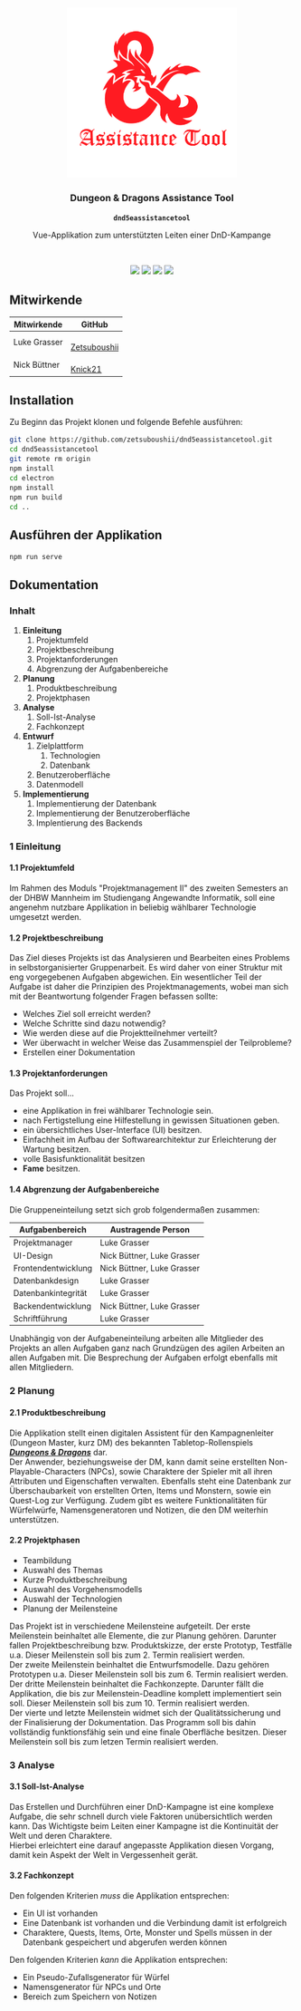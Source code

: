 <p align="center"><br><br><img src="public/tool_logo.png" width="300" height="300" /></p>

<h3 align="center">Dungeon & Dragons Assistance Tool</h3>
<p align="center"><strong><code>dnd5eassistancetool</code></strong></p>
<p align="center">Vue-Applikation zum unterstützten Leiten einer DnD-Kampange</p>
<br>
<p align="center">
  <img src="https://img.shields.io/maintenance/yes/2023?style=flat-square" />
  <a href="https://github.com/jepiqueau/vue-sqlite-app"><img src="https://img.shields.io/github/license/zetsuboushii/dnd5eassistancetool?style=flat-square" /></a>
  <a href="https://github.com/jepiqueau/vue-sqlite-app"><img src="https://img.shields.io/github/package-json/v/zetsuboushii/dnd5eassistancetool?style=flat-square" /></a>
<!-- ALL-CONTRIBUTORS-BADGE:START - Do not remove or modify this section -->
<a href="#contributors-"><img src="https://img.shields.io/badge/all%20contributors-2-orange?style=flat-square" /></a>
<!-- ALL-CONTRIBUTORS-BADGE:END -->
</p>

## Mitwirkende

| Mitwirkende   | GitHub                                                                                                                                                                                |
|---------------|---------------------------------------------------------------------------------------------------------------------------------------------------------------------------------------|
| Luke Grasser  | <a href="https://github.com/zetsuboushii"><img src="https://avatars.githubusercontent.com/u/65507051?v=4" width="100px;" alt=""/><br/>[Zetsuboushii](https://github.com/zetsuboushii) |
| Nick Büttner  | <a href="https://github.com/knick21"><img src="https://avatars.githubusercontent.com/u/115408270?v=4" width="100px;" alt=""/><br/>[Knick21](https:/github.com/knick21)                 |



## Installation

Zu Beginn das Projekt klonen und folgende Befehle ausführen:
```bash
git clone https://github.com/zetsuboushii/dnd5eassistancetool.git 
cd dnd5eassistancetool
git remote rm origin
npm install
cd electron
npm install
npm run build
cd ..
```

## Ausführen der Applikation

```
npm run serve
```

## Dokumentation
### Inhalt
1. **Einleitung**
   1. Projektumfeld
   2. Projektbeschreibung
   3. Projektanforderungen
   4. Abgrenzung der Aufgabenbereiche
2. **Planung**
   1. Produktbeschreibung
   2. Projektphasen
3. **Analyse**
   1. Soll-Ist-Analyse
   2. Fachkonzept
4. **Entwurf**
   1. Zielplattform
      1. Technologien
      2. Datenbank
   2. Benutzeroberfläche
   3. Datenmodell
5. **Implementierung**
   1. Implementierung der Datenbank
   2. Implementierung der Benutzeroberfläche
   3. Implentierung des Backends

### 1 Einleitung
#### 1.1 Projektumfeld
Im Rahmen des Moduls "Projektmanagement II" des zweiten Semesters an der DHBW Mannheim
im Studiengang Angewandte Informatik, soll eine angenehm nutzbare Applikation in beliebig wählbarer
Technologie umgesetzt werden.

#### 1.2 Projektbeschreibung
Das Ziel dieses Projekts ist das Analysieren und Bearbeiten eines Problems in selbstorganisierter
Gruppenarbeit. Es wird daher von einer Struktur mit eng vorgegebenen Aufgaben abgewichen.
Ein wesentlicher Teil der Aufgabe ist daher die Prinzipien des Projektmanagements, wobei man sich mit der Beantwortung
folgender Fragen befassen sollte:
- Welches Ziel soll erreicht werden?
- Welche Schritte sind dazu notwendig?
- Wie werden diese auf die Projektteilnehmer verteilt?
- Wer überwacht in welcher Weise das Zusammenspiel der Teilprobleme?
- Erstellen einer Dokumentation

#### 1.3 Projektanforderungen
Das Projekt soll...
- eine Applikation in frei wählbarer Technologie sein.
- nach Fertigstellung eine Hilfestellung in gewissen Situationen geben.
- ein übersichtliches User-Interface (UI) besitzen.
- Einfachheit im Aufbau der Softwarearchitektur zur Erleichterung der Wartung besitzen.
- volle Basisfunktionalität besitzen
- **Fame** besitzen.

#### 1.4 Abgrenzung der Aufgabenbereiche
Die Gruppeneinteilung setzt sich grob folgendermaßen zusammen:

| Aufgabenbereich     | Austragende Person         |
|---------------------|----------------------------|
| Projektmanager      | Luke Grasser               |
| UI-Design           | Nick Büttner, Luke Grasser |
| Frontendentwicklung | Nick Büttner, Luke Grasser |
| Datenbankdesign     | Luke Grasser               |
| Datenbankintegrität | Luke Grasser               |
| Backendentwicklung  | Nick Büttner, Luke Grasser |
| Schriftführung      | Luke Grasser               |

Unabhängig von der Aufgabeneinteilung arbeiten alle Mitglieder des Projekts an allen Aufgaben
ganz nach Grundzügen des agilen Arbeiten an allen Aufgaben mit.
Die Besprechung der Aufgaben erfolgt ebenfalls mit allen Mitgliedern.

### 2 Planung
#### 2.1 Produktbeschreibung
Die Applikation stellt einen digitalen Assistent für den Kampagnenleiter (Dungeon Master, kurz DM)
des bekannten Tabletop-Rollenspiels [***Dungeons & Dragons***](https://dnd.wizards.com/de) dar.\
Der Anwender, beziehungsweise der DM, kann damit seine erstellten Non-Playable-Characters (NPCs), sowie 
Charaktere der Spieler mit all ihren Attributen und Eigenschaften verwalten.
Ebenfalls steht eine Datenbank zur Überschaubarkeit von erstellten Orten, Items und Monstern,
sowie ein Quest-Log zur Verfügung.
Zudem gibt es weitere Funktionalitäten für Würfelwürfe, Namensgeneratoren und Notizen, die den DM weiterhin unterstützen.

#### 2.2 Projektphasen
- Teambildung
- Auswahl des Themas
- Kurze Produktbeschreibung
- Auswahl des Vorgehensmodells
- Auswahl der Technologien
- Planung der Meilensteine

Das Projekt ist in verschiedene Meilensteine aufgeteilt.
Der erste Meilenstein beinhaltet alle Elemente, die zur Planung gehören. Darunter fallen Projektbeschreibung bzw.
Produktskizze, der erste Prototyp, Testfälle u.a.
Dieser Meilenstein soll bis zum 2. Termin realisiert werden.\
Der zweite Meilenstein beinhaltet die Entwurfsmodelle. Dazu gehören Prototypen u.a.
Dieser Meilenstein soll bis zum 6. Termin realisiert werden.\
Der dritte Meilenstein beinhaltet die Fachkonzepte. Darunter fällt die Applikation, die bis zur Meilenstein-Deadline
komplett implementiert sein soll.
Dieser Meilenstein soll bis zum 10. Termin realisiert werden.\
Der vierte und letzte Meilenstein widmet sich der Qualitätssicherung und der Finalisierung der Dokumentation.
Das Programm soll bis dahin vollständig funktionsfähig sein und eine finale Oberfläche besitzen.
Dieser Meilenstein soll bis zum letzen Termin realisiert werden.

### 3 Analyse
#### 3.1 Soll-Ist-Analyse
Das Erstellen und Durchführen einer DnD-Kampagne ist eine komplexe Aufgabe, die sehr schnell
durch viele Faktoren unübersichtlich werden kann. Das Wichtigste beim Leiten einer Kampagne ist die
Kontinuität der Welt und deren Charaktere.\
Hierbei erleichtert eine darauf angepasste Applikation diesen Vorgang, damit
kein Aspekt der Welt in Vergessenheit gerät.

#### 3.2 Fachkonzept
Den folgenden Kriterien *muss* die Applikation entsprechen:
- Ein UI ist vorhanden
- Eine Datenbank ist vorhanden und die Verbindung damit ist erfolgreich
- Charaktere, Quests, Items, Orte, Monster und Spells müssen in der Datenbank gespeichert und abgerufen werden können

Den folgenden Kriterien *kann* die Applikation entsprechen:
- Ein Pseudo-Zufallsgenerator für Würfel
- Namensgenerator für NPCs und Orte
- Bereich zum Speichern von Notizen